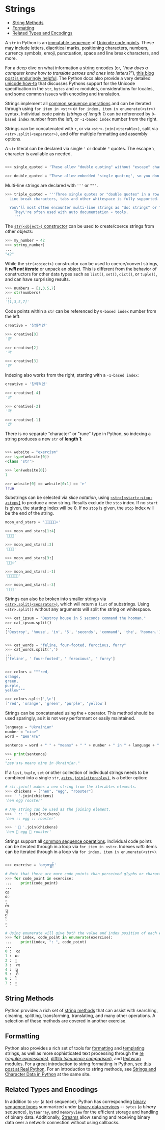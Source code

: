 # Strings <!-- omit in toc -->

- [String Methods](#string-methods)
- [Formatting](#formatting)
- [Related Types and Encodings](#related-types-and-encodings)

A `str` in Python is an [immutable sequence][text-sequence] of [Unicode code
points][unicode-code-points]. These may include letters, diacritical marks,
positioning characters, numbers, currency symbols, emoji, punctuation, space and
line break characters, and more.

For a deep dive on what information a string encodes (or, _"how does a computer
know how to translate zeroes and ones into letters?"_), [this blog post is
enduringly helpful][joel-on-text]. The Python docs also provide a very detailed
[unicode how-to][unicode-how-to] that discusses Pythons support for the Unicode
specification in the `str`, `bytes` and `re` modules, considerations for
locales, and some common issues with encoding and translation.

Strings implement all [common sequence operations][common-sequence-operations]
and can be iterated through using `for item in <str>` or
`for index, item in enumerate(<str>)` syntax. Individual code points (_strings
of length 1_) can be referenced by `0-based index` number from the left, or
`-1-based index` number from the right.

Strings can be concatenated with `+`, or via `<str>.join(<iterable>)`, split via
`<str>.split(<separator>)`, and offer multiple formatting and assembly options.

A `str` literal can be declared via single `'` or double `"` quotes. The escape
`\` character is available as needed.

```python

>>> single_quoted = 'These allow "double quoting" without "escape" characters.'

>>> double_quoted = "These allow embedded 'single quoting', so you don't have to use an 'escape' character".
```

Multi-line strings are declared with `'''` or `"""`.

```python
>>> triple_quoted = '''Three single quotes or "double quotes" in a row allow for multi-line string literals.
  Line break characters, tabs and other whitespace is fully supported. Remember - The escape "\" character is also available if needed (as can be seen below).

  You\'ll most often encounter multi-line strings as "doc strings" or "doc tests" written just below the first line of a function or class definition.
    They\'re often used with auto documentation ✍ tools.
    '''
```

The [`str(<object>)` constructor][str-constructor] can be used to create/coerce
strings from other objects:

```python
>>> my_number = 42
>>> str(my_number)
...
"42"
```

While the `str(<object>)` constructor can be used to coerce/convert strings, it
_**will not iterate**_ or unpack an object. This is different from the behavior
of constructors for other data types such as `list()`, `set()`, `dict()`, or
`tuple()`, and can have surprising results.

```python
>>> numbers = [1,3,5,7]
>>> str(numbers)
...
'[1,3,5,7]'
```

Code points within a `str` can be referenced by `0-based index` number from the
left:

```python
creative = '창의적인'

>>> creative[0]
'창'

>>> creative[2]
'적'

>>> creative[3]
'인'

```

Indexing also works from the right, starting with a `-1-based index`:

```python
creative = '창의적인'

>>> creative[-4]
'창'

>>> creative[-2]
'적'

>>> creative[-1]
'인'

```

There is no separate “character” or "rune" type in Python, so indexing a string
produces a new `str` of **length 1**:

```python

>>> website = "exercism"
>>> type(website[0])
<class 'str'>

>>> len(website[0])
1

>>> website[0] == website[0:1] == 'e'
True
```

Substrings can be selected via _slice notation_, using
[`<str>[<start>:stop:<step>]`][common-sequence-operations] to produce a new
string. Results exclude the `stop` index. If no `start` is given, the starting
index will be 0. If no `stop` is given, the `stop` index will be the end of the
string.

```python
moon_and_stars = '🌟🌟🌙🌟🌟⭐'

>>> moon_and_stars[1:4]
'🌟🌙🌟'

>>> moon_and_stars[:3]
'🌟🌟🌙'

>>> moon_and_stars[3:]
'🌟🌟⭐'

>>> moon_and_stars[:-1]
'🌟🌟🌙🌟🌟'

>>> moon_and_stars[:-3]
'🌟🌟🌙'
```

Strings can also be broken into smaller strings via
[`<str>.split(<separator>)`][str-split], which will return a `list` of
substrings. Using `<str>.split()` without any arguments will split the string on
whitespace.

```python
>>> cat_ipsum = "Destroy house in 5 seconds command the hooman."
>>> cat_ipsum.split()
...
['Destroy', 'house', 'in', '5', 'seconds', 'command', 'the', 'hooman.']


>>> cat_words = "feline, four-footed, ferocious, furry"
>>> cat_words.split(',')
...
['feline', ' four-footed', ' ferocious', ' furry']


>>> colors = """red,
orange,
green,
purple,
yellow"""

>>> colors.split(',\n')
['red', 'orange', 'green', 'purple', 'yellow']
```

Strings can be concatenated using the `+` operator. This method should be used
sparingly, as it is not very performant or easily maintained.

```python
language = "Ukrainian"
number = "nine"
word = "дев'ять"

sentence = word + " " + "means" + " " + number + " in " + language + "."

>>> print(sentence)
...
"дев'ять means nine in Ukrainian."
```

If a `list`, `tuple`, `set` or other collection of individual strings needs to
be combined into a single `str`, [`<str>.join(<iterable>)`][str-join], is a
better option:

```python
# str.join() makes a new string from the iterables elements.
>>> chickens = ["hen", "egg", "rooster"]
>>> ' '.join(chickens)
'hen egg rooster'

# Any string can be used as the joining element.
>>> ' :: '.join(chickens)
'hen :: egg :: rooster'

>>> ' 🌿 '.join(chickens)
'hen 🌿 egg 🌿 rooster'
```

Strings support all [common sequence operations][common-sequence-operations].
Individual code points can be iterated through in a loop via
`for item in <str>`. Indexes _with_ items can be iterated through in a loop via
`for index, item in enumerate(<str>)`.

```python

>>> exercise = 'လေ့ကျင့်'

# Note that there are more code points than perceived glyphs or characters
>>> for code_point in exercise:
...    print(code_point)
...
လ
ေ
့
က
ျ
င
်
့

# Using enumerate will give both the value and index position of each element.
>>> for index, code_point in enumerate(exercise):
...    print(index, ": ", code_point)
...
0 :  လ
1 :  ေ
2 :  ့
3 :  က
4 :  ျ
5 :  င
6 :  ်
7 :  ့
```

## String Methods

Python provides a rich set of [string methods][str-methods] that can assist with
searching, cleaning, splitting, transforming, translating, and many other
operations. A selection of these methods are covered in another exercise.

## Formatting

Python also provides a rich set of tools for [formatting][str-formatting] and
[templating][template-strings] strings, as well as more sophisticated text
processing through the [re (_regular expressions_)][re], [difflib (_sequence
comparison_)][difflib], and [textwrap][textwrap] modules. For a great
introduction to string formatting in Python, see [this post at Real
Python][real-python-string-formatting]. For an introduction to string methods,
see [Strings and Character Data in Python][strings-and-characters] at the same
site.

## Related Types and Encodings

In addition to `str` (a _text_ sequence), Python has corresponding [binary
sequence types][binary-sequence-types] summarized under [binary data
services][binary-data-services] -- `bytes` (a _binary_ sequence), `bytearray`,
and `memoryview` for the efficient storage and handling of binary data.
Additionally, [Streams][streams] allow sending and receiving binary data over a
network connection without using callbacks.

[binary-data-services]:
  https://docs.python.org/3/library/binary.html#binaryservices
[binary-sequence-types]:
  https://docs.python.org/3/library/stdtypes.html#binaryseq
[common-sequence-operations]:
  https://docs.python.org/3/library/stdtypes.html#common-sequence-operations
[difflib]: https://docs.python.org/3/library/difflib.html
[joel-on-text]:
  https://www.joelonsoftware.com/2003/10/08/the-absolute-minimum-every-software-developer-absolutely-positively-must-know-about-unicode-and-character-sets-no-excuses/
[re]: https://docs.python.org/3/library/re.html
[real-python-string-formatting]:
  https://realpython.com/python-string-formatting/
[str-constructor]: https://docs.python.org/3/library/stdtypes.html#str
[str-formatting]:
  https://docs.python.org/3/library/string.html#custom-string-formatting
[str-join]: https://docs.python.org/3/library/stdtypes.html#str.join
[str-methods]: https://docs.python.org/3/library/stdtypes.html#string-methods
[str-split]: https://docs.python.org/3/library/stdtypes.html#str.split
[streams]: https://docs.python.org/3/library/asyncio-stream.html#streams
[strings-and-characters]: https://realpython.com/python-strings/
[template-strings]:
  https://docs.python.org/3/library/string.html#template-strings
[text-sequence]:
  https://docs.python.org/3/library/stdtypes.html#text-sequence-type-str
[textwrap]: https://docs.python.org/3/library/textwrap.html
[unicode-code-points]:
  https://stackoverflow.com/questions/27331819/whats-the-difference-between-a-character-a-code-point-a-glyph-and-a-grapheme
[unicode-how-to]: https://docs.python.org/3/howto/unicode.html
